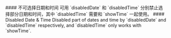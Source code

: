 <cn>
#### 不可选择日期和时间
可用 `disabledDate` 和 `disabledTime` 分别禁止选择部分日期和时间，其中 `disabledTime` 需要和 `showTime` 一起使用。
</cn>

<us>
#### Disabled Date & Time
Disabled part of dates and time by `disabledDate` and `disabledTime` respectively, and `disabledTime` only works with `showTime`.
</us>

